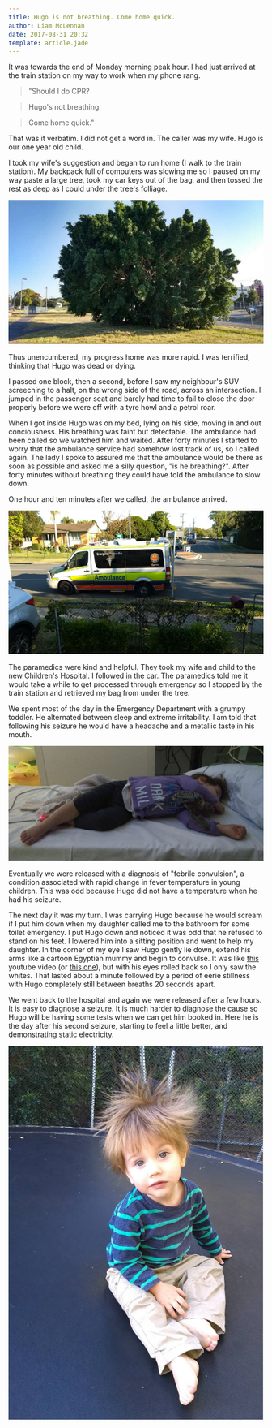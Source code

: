 ```yaml
---
title: Hugo is not breathing. Come home quick. 
author: Liam McLennan
date: 2017-08-31 20:32
template: article.jade
---
```


It was towards the end of Monday morning peak hour. I had just arrived at the train station on my way to work when my phone rang.

> "Should I do CPR?

> Hugo's not breathing. 

> Come home quick."

That was it verbatim. I did not get a word in. The caller was my wife. Hugo is our one year old child. 

I took my wife's suggestion and began to run home (I walk to the train station). My backpack full of computers was slowing me so I paused on my way paste a large tree, took my car keys out of the bag, and then tossed the rest as deep as I could under the tree's folliage. 

![tree](tree.jpg)

Thus unencumbered, my progress home was more rapid. I was terrified, thinking that Hugo was dead or dying.

I passed one block, then a second, before I saw my neighbour's SUV screeching to a halt, on the wrong side of the road, across an intersection. I jumped in the passenger seat and barely had time to fail to close the door properly before we were off with a tyre howl and a petrol roar. 

When I got inside Hugo was on my bed, lying on his side, moving in and out conciousness. His breathing was faint but detectable. The ambulance had been called so we watched him and waited. After forty minutes I started to worry that the ambulance service had somehow lost track of us, so I called again. The lady I spoke to assured me that the ambulance would be there as soon as possible and asked me a silly question, "is he breathing?". After forty minutes without breathing they could have told the ambulance to slow down. 

One hour and ten minutes after we called, the ambulance arrived. 

![Ambulance](ambulance.jpg)

The paramedics were kind and helpful. They took my wife and child to the new Children's Hospital. I followed in the car. The paramedics told me it would take a while to get processed through emergency so I stopped by the train station and retrieved my bag from under the tree. 

We spent most of the day in the Emergency Department with a grumpy toddler. He alternated between sleep and extreme irritability. I am told that following his seizure he would have a headache and a metallic taste in his mouth. 

![Hugo in hospital](h.jpg)

Eventually we were released with a diagnosis of "febrile convulsion", a condition associated with rapid change in fever temperature in young children. This was odd because Hugo did not have a temperature when he had his seizure.

The next day it was my turn. I was carrying Hugo because he would scream if I put him down when my daughter called me to the bathroom for some toilet emergency. I put Hugo down and noticed it was odd that he refused to stand on his feet. I lowered him into a sitting position and went to help my daughter. In the corner of my eye I saw Hugo gently lie down, extend his arms like a cartoon Egyptian mummy and begin to convulse. It was like [this](https://www.youtube.com/watch?v=7rK6-JpxR7s) youtube video (or [this one](https://www.youtube.com/watch?v=aIcYPQsnXV4)), but with his eyes rolled back so I only saw the whites. That lasted about a minute followed by a period of eerie stillness with Hugo completely still between breaths 20 seconds apart. 

We went back to the hospital and again we were released after a few hours. It is easy to diagnose a seizure. It is much harder to diagnose the cause so Hugo will be having some tests when we can get him booked in. Here he is the day after his second seizure, starting to feel a little better, and demonstrating static electricity. 

![Hugo on trampoline](crazy.jpg)


